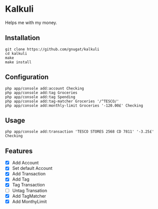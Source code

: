 # Kalkuli

Helps me with my money.

## Installation

    git clone https://github.com/gnugat/kalkuli
    cd kalkuli
    make
    make install

## Configuration

    php app/console add:account Checking
    php app/console add:tag Groceries
    php app/console add:tag Spending
    php app/console add:tag-matcher Groceries '/^TESCO/'
    php app/console add:monthly-limit Groceries '-120.00£' Checking

## Usage

    php app/console add:transaction 'TESCO STORES 2568 CD 7811' '-3.25£' Checking

## Features

* [x] Add Account
* [x] Set default Account
* [x] Add Transaction
* [x] Add Tag
* [x] Tag Transaction
* [ ] Untag Transation
* [x] Add TagMatcher
* [x] Add MonthyLimit
